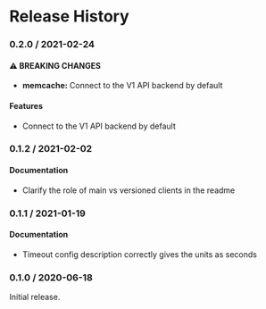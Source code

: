 # Release History

### 0.2.0 / 2021-02-24

#### ⚠ BREAKING CHANGES

* **memcache:** Connect to the V1 API backend by default

#### Features

* Connect to the V1 API backend by default

### 0.1.2 / 2021-02-02

#### Documentation

* Clarify the role of main vs versioned clients in the readme

### 0.1.1 / 2021-01-19

#### Documentation

* Timeout config description correctly gives the units as seconds

### 0.1.0 / 2020-06-18

Initial release.
